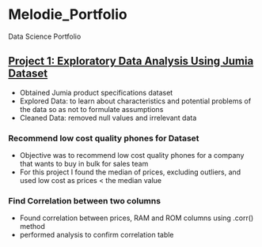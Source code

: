 # Melodie_Portfolio
Data Science Portfolio

## [Project 1: Exploratory Data Analysis Using Jumia Dataset](https://github.com/Melodie97/First-Data-Science-Projects)
* Obtained Jumia product specifications dataset
* Explored Data: to learn about characteristics and potential problems of the data so as not to formulate assumptions
* Cleaned Data: removed null values and irrelevant data

### Recommend low cost quality phones for Dataset
* Objective was to recommend low cost quality phones for a company that wants to buy in bulk for sales team
* For this project I found the median of prices, excluding outliers, and used low cost as prices < the median value

### Find Correlation between two columns
* Found correlation between prices, RAM and ROM columns using .corr() method
* performed analysis to confirm correlation table 
